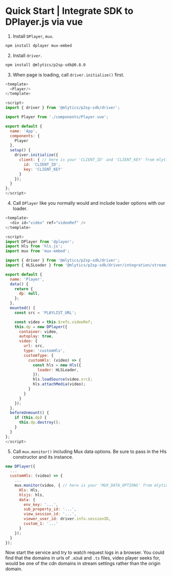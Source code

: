 # Quick Start | Integrate SDK to DPlayer.js via vue

1. Install `DPlayer`, `mux`.

  ```bash
  npm install dplayer mux-embed
  ```

2. Install `driver`.

  ```bash
  npm install @mlytics/p2sp-sdk@0.8.0
  ```

3. When page is loading, call `driver.initialize()` first.

  ```javascript
  <template>
    <Player/>
  </template>

  <script>
  import { driver } from '@mlytics/p2sp-sdk/driver';

  import Player from './components/Player.vue';

  export default {
    name: 'App',
    components: {
      Player
    },
    setup() {
      driver.initialize({
        client: { // here is your 'CLIENT_ID' and 'CLIENT_KEY' from mlytics portal
          id: 'CLIENT_ID',
          key: 'CLIENT_KEY'
        }
      });
    }
  };
  </script>
  ```

4. Call `DPlayer` like you normally would and include loader options with our loader.

  ```javascript
  <template>
    <div id="video" ref="videoRef" />
  </template>

  <script>
  import DPlayer from 'dplayer';
  import Hls from 'hls.js';
  import mux from 'mux-embed';

  import { driver } from '@mlytics/p2sp-sdk/driver';
  import { HLSLoader } from '@mlytics/p2sp-sdk/driver/integration/streaming/hls';

  export default {
    name: 'Player',
    data() {
      return {
        dp: null,
      };
    },
    mounted() {
      const src = 'PLAYLIST_URL';

      const video = this.$refs.videoRef;
      this.dp = new DPlayer({
        container: video,
        autoplay: true,
        video: {
          url: src,
          type: 'customHls',
          customType: {
            customHls: (video) => {
              const hls = new Hls({
                loader: HLSLoader,
              });
              hls.loadSource(video.src);
              hls.attachMedia(video);
            }
          }
        }
      });
    },
    beforeUnmount() {
      if (this.dp) {
        this.dp.destroy();
      }
    }
  };
  </script>
  ```

5. Call `mux.monitor()` including Mux data options. Be sure to pass in the Hls constructor and its instance.

  ```javascript
  new DPlayer({
    ...
    customHls: (video) => {
      ...
      mux.monitor(video, { // here is your 'MUX_DATA_OPTIONS' from mlytics portal
        Hls: Hls,
        hlsjs: hls,
        data: {
          env_key: '...',
          sub_property_id: '...',
          view_session_id: '...',
          viewer_user_id: driver.info.sessionID,
          custom_1: '...'
        }
      });
    }
  });
  ```

Now start the service and try to watch request logs in a browser. You could find that the domains in urls of `.m3u8` and `.ts` files, video player seeks for,  would be one of the cdn domains in stream settings rather than the origin domain.
